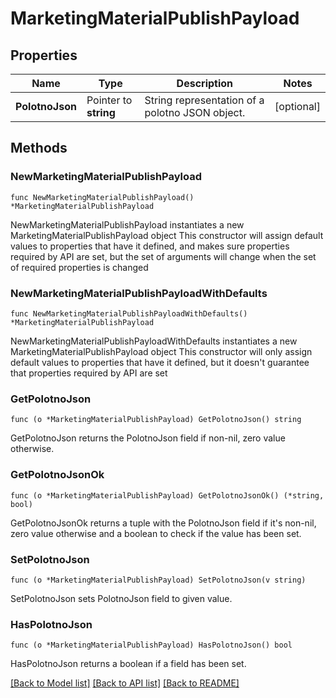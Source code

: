 # MarketingMaterialPublishPayload

## Properties

Name | Type | Description | Notes
------------ | ------------- | ------------- | -------------
**PolotnoJson** | Pointer to **string** | String representation of a polotno JSON object. | [optional] 

## Methods

### NewMarketingMaterialPublishPayload

`func NewMarketingMaterialPublishPayload() *MarketingMaterialPublishPayload`

NewMarketingMaterialPublishPayload instantiates a new MarketingMaterialPublishPayload object
This constructor will assign default values to properties that have it defined,
and makes sure properties required by API are set, but the set of arguments
will change when the set of required properties is changed

### NewMarketingMaterialPublishPayloadWithDefaults

`func NewMarketingMaterialPublishPayloadWithDefaults() *MarketingMaterialPublishPayload`

NewMarketingMaterialPublishPayloadWithDefaults instantiates a new MarketingMaterialPublishPayload object
This constructor will only assign default values to properties that have it defined,
but it doesn't guarantee that properties required by API are set

### GetPolotnoJson

`func (o *MarketingMaterialPublishPayload) GetPolotnoJson() string`

GetPolotnoJson returns the PolotnoJson field if non-nil, zero value otherwise.

### GetPolotnoJsonOk

`func (o *MarketingMaterialPublishPayload) GetPolotnoJsonOk() (*string, bool)`

GetPolotnoJsonOk returns a tuple with the PolotnoJson field if it's non-nil, zero value otherwise
and a boolean to check if the value has been set.

### SetPolotnoJson

`func (o *MarketingMaterialPublishPayload) SetPolotnoJson(v string)`

SetPolotnoJson sets PolotnoJson field to given value.

### HasPolotnoJson

`func (o *MarketingMaterialPublishPayload) HasPolotnoJson() bool`

HasPolotnoJson returns a boolean if a field has been set.


[[Back to Model list]](../README.md#documentation-for-models) [[Back to API list]](../README.md#documentation-for-api-endpoints) [[Back to README]](../README.md)


